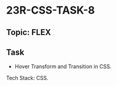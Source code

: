 # 23R-CSS-TASK-8

## Topic: FLEX

## Task

* Hover Transform and Transition in CSS.

Tech Stack: CSS.
